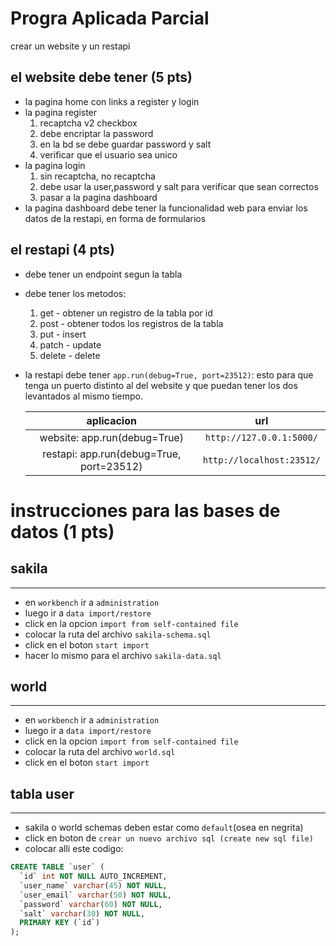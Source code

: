 # **Progra Aplicada Parcial**

crear un website y un restapi

## **el website debe tener (5 pts)**
- la pagina home con links a register y login
- la pagina register
    1. recaptcha v2 checkbox
    2. debe encriptar la password
    3. en la bd se debe guardar password y salt
    4. verificar que el usuario sea unico
- la pagina login
    1. sin recaptcha, no recaptcha
    2. debe usar la user,password y salt para verificar que sean correctos
    3. pasar a la pagina dashboard
- la pagina dashboard debe tener la funcionalidad web para enviar los datos
de la restapi, en forma de formularios

## **el restapi (4 pts)**
- debe tener un endpoint segun la tabla
- debe tener los metodos:
    1. get - obtener un registro de la tabla por id
    2. post - obtener todos los registros de la tabla
    3. put - insert
    4. patch - update
    5. delete - delete
- la restapi debe tener `app.run(debug=True, port=23512)`: esto para que tenga
un puerto distinto al del website y que puedan tener los dos levantados al mismo
tiempo.

    |aplicacion                               |url                      |
    |:---------------------------------------:|:-----------------------:|
    |website: app.run(debug=True)             |`http://127.0.0.1:5000/` |
    |restapi: app.run(debug=True, port=23512) |`http://localhost:23512/`|


# **instrucciones para las bases de datos (1 pts)**

## sakila
---
- en `workbench` ir a `administration`
- luego ir a `data import/restore`
- click en la opcion `import from self-contained file`
- colocar la ruta del archivo `sakila-schema.sql`
- click en el boton `start import`
- hacer lo mismo para el archivo `sakila-data.sql`

## world
---
- en `workbench` ir a `administration`
- luego ir a `data import/restore`
- click en la opcion `import from self-contained file`
- colocar la ruta del archivo `world.sql`
- click en el boton `start import`

## tabla user
---
- sakila o world schemas deben estar como `default`(osea en negrita)
- click en boton de `crear un nuevo archivo sql (create new sql file)`
- colocar alli este codigo:
```sql
CREATE TABLE `user` (
  `id` int NOT NULL AUTO_INCREMENT,
  `user_name` varchar(45) NOT NULL,
  `user_email` varchar(50) NOT NULL,
  `password` varchar(60) NOT NULL,
  `salt` varchar(30) NOT NULL,
  PRIMARY KEY (`id`)
);
```